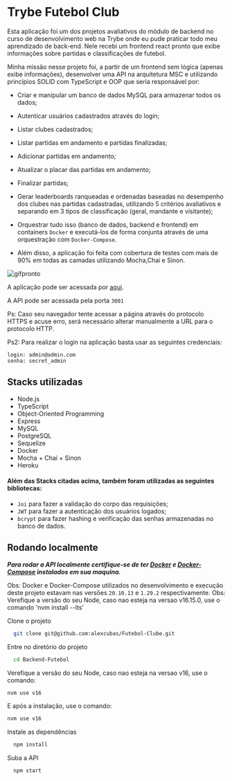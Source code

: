 # Trybe Futebol Club

Esta aplicação foi um dos projetos avaliativos do módulo de backend no curso de desenvolvimento web na Trybe onde eu pude praticar todo meu aprendizado de back-end. Nele recebi um frontend react pronto que exibe informações sobre partidas e classificações de futebol.

Minha missão nesse projeto foi, a partir de um frontend sem lógica (apenas exibe informações), desenvolver uma API na arquitetura MSC e utilizando princípios SOLID com TypeScript e OOP que seria responsável por:

- Criar e manipular um banco de dados MySQL para armazenar todos os dados;
- Autenticar usuários cadastrados através do login;
- Listar clubes cadastrados;
- Listar partidas em andamento e partidas finalizadas;
- Adicionar partidas em andamento;
- Atualizar o placar das partidas em andamento;
- Finalizar partidas;
- Gerar leaderboards ranqueadas e ordenadas baseadas no desempenho dos clubes nas partidas cadastradas, utilizando 5 critérios avaliativos e separando em 3 tipos de classificação (geral, mandante e visitante);
- Orquestrar tudo isso (banco de dados, backend e frontend) em containers `Docker` e executá-los de forma conjunta através de uma orquestração com `Docker-Compose`.

- Além disso, a aplicação foi feita com cobertura de testes com mais de 90% em todas as camadas utilizando Mocha,Chai e Sinon.

![gifpronto](https://user-images.githubusercontent.com/87549119/169073511-1c422faf-1b2c-4bf1-87eb-6d5d3eec1301.gif)

A aplicação pode ser acessada por [aqui](https://front-end-futebol-club.herokuapp.com/).

A API pode ser acessada pela porta `3001`

Ps: Caso seu navegador tente acessar a página através do protocolo HTTPS e acuse erro, será necessário alterar manualmente a URL para o protocolo HTTP.

Ps2: Para realizar o login na aplicação basta usar as seguintes credenciais:

    login: admin@admin.com
    senha: secret_admin 

## Stacks utilizadas

- Node.js
- TypeScript
- Object-Oriented Programming
- Express
- MySQL
- PostgreSQL
- Sequelize
- Docker
- Mocha + Chai + Sinon
- Heroku

#### Além das Stacks citadas acima, também foram utilizadas as seguintes bibliotecas:

- `Joi` para fazer a validação do corpo das requisições;
- `JWT` para fazer a autenticação dos usuários logados;
- `bcrypt` para fazer hashing e verificação das senhas armazenadas no banco de dados.

## Rodando localmente

***Para rodar a API localmente certifique-se de ter [Docker](https://docs.docker.com/get-docker/) 
e [Docker-Compose](https://docs.docker.com/compose/install/) instalados em sua maquina.***

Obs: Docker e Docker-Compose utilizados no desenvolvimento e execução deste projeto estavam nas versões `20.10.13` e `1.29.2` respectivamente.
Obs: Verefique a versão do seu Node, caso nao esteja na versao v16.15.0, use o comando 'nvm install --lts'

Clone o projeto

```bash
  git clone git@github.com:alexcubas/Futebol-Clube.git
```

Entre no diretório do projeto

```bash
  cd Backend-Futebol
```

Verefique a versão do seu Node, caso nao esteja na versao v16, use o comando:

 ```bash
nvm use v16
```

 E após a instalação, use o comando:

```bash
nvm use v16
```

Instale as dependências

```bash
  npm install
```

Suba a API

```bash
  npm start
```

